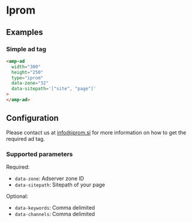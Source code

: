 <!---
Copyright 2015 The AMP HTML Authors. All Rights Reserved.

Licensed under the Apache License, Version 2.0 (the "License");
you may not use this file except in compliance with the License.
You may obtain a copy of the License at

      http://www.apache.org/licenses/LICENSE-2.0

Unless required by applicable law or agreed to in writing, software
distributed under the License is distributed on an "AS-IS" BASIS,
WITHOUT WARRANTIES OR CONDITIONS OF ANY KIND, either express or implied.
See the License for the specific language governing permissions and
limitations under the License.
-->

# Iprom

## Examples

### Simple ad tag

```html
<amp-ad
  width="300"
  height="250"
  type="iprom"
  data-zone="32"
  data-sitepath='["site", "page"]'
>
</amp-ad>
```

## Configuration

Please contact us at [info@iprom.si](mailto:info@iprom.si) for more
information on how to get the required ad tag.

### Supported parameters

Required:

-   `data-zone`: Adserver zone ID
-   `data-sitepath`: Sitepath of your page

Optional:

-   `data-keywords`: Comma delimited
-   `data-channels`: Comma delimited

